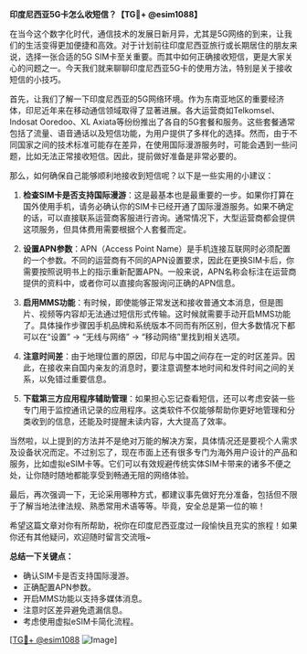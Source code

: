 **印度尼西亚5G卡怎么收短信？【TG💪+ @esim1088】**

在当今这个数字化时代，通信技术的发展日新月异，尤其是5G网络的到来，让我们的生活变得更加便捷和高效。对于计划前往印度尼西亚旅行或长期居住的朋友来说，选择一张合适的5G SIM卡至关重要。而其中如何正确接收短信，更是大家关心的问题之一。今天我们就来聊聊印度尼西亚5G卡的使用方法，特别是关于接收短信的小技巧。

首先，让我们了解一下印度尼西亚的5G网络环境。作为东南亚地区的重要经济体，印尼近年来在移动通信领域取得了显著进展。各大运营商如Telkomsel、Indosat Ooredoo、XL Axiata等纷纷推出了各自的5G套餐和服务。这些套餐通常包括了流量、语音通话以及短信功能，为用户提供了多样化的选择。然而，由于不同国家之间的技术标准可能存在差异，在使用国际漫游服务时，可能会遇到一些问题，比如无法正常接收短信。因此，提前做好准备是非常必要的。

那么，如何确保自己能够顺利地接收到短信呢？以下是一些实用的小建议：

1. **检查SIM卡是否支持国际漫游**：这是最基本也是最重要的一步。如果你打算在国外使用手机，请务必确认你的SIM卡已经开通了国际漫游服务。如果不确定的话，可以直接联系运营商客服进行咨询。通常情况下，大型运营商都会提供这项服务，但具体费用需要根据个人套餐而定。

2. **设置APN参数**：APN（Access Point Name）是手机连接互联网时必须配置的一个参数。不同的运营商有不同的APN设置要求，因此在更换SIM卡后，你需要按照说明书上的指示重新配置APN。一般来说，APN名称会标注在运营商提供的资料中，或者你可以直接向客服询问正确的APN信息。

3. **启用MMS功能**：有时候，即使能够正常发送和接收普通文本消息，但是图片、视频等内容却无法通过短信形式传输。这时候就需要手动开启MMS功能了。具体操作步骤因手机品牌和系统版本不同而有所区别，但大多数情况下都可以在“设置” -> “无线与网络” -> “移动网络”里找到相关选项。

4. **注意时间差**：由于地理位置的原因，印尼与中国之间存在一定的时区差异。因此，在接收来自国内亲友的消息时，要注意调整本地时间和发件时间之间的关系，以免错过重要信息。

5. **下载第三方应用程序辅助管理**：如果担心忘记查看短信，还可以考虑安装一些专门用于监控通讯记录的应用程序。这类软件不仅能够帮助你更好地管理和分类收到的信息，还能及时提醒未读内容，大大提高了效率。

当然啦，以上提到的方法并不是绝对万能的解决方案，具体情况还是要视个人需求及设备状况而定。不过别忘了，现在市面上还有很多专门为海外用户设计的产品和服务，比如虚拟eSIM卡等。它们可以有效规避传统实体SIM卡带来的诸多不便之处，让你随时随地都能享受到畅通无阻的网络体验。

最后，再次强调一下，无论采用哪种方式，都建议事先做好充分准备，包括但不限于了解当地法律法规、熟悉常用术语等等。毕竟，安全总是第一位的嘛！

希望这篇文章对你有所帮助，祝你在印度尼西亚度过一段愉快且充实的旅程！如果你还有其他疑问，欢迎随时留言交流哦~

**总结一下关键点：**
- 确认SIM卡是否支持国际漫游。
- 正确配置APN参数。
- 开启MMS功能以支持多媒体消息。
- 注意时区差异避免遗漏信息。
- 考虑使用虚拟eSIM卡简化流程。

[[TG💪+ @esim1088](https://t.me/s/esim1088) ![Image](https://i.postimg.cc/4NQfJmqS/Snipaste-2025-05-13-00-14-12.png)]